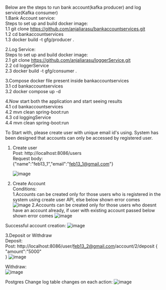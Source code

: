 Below are the steps to run bank account(kafka producer) and log service(Kafka consumer)      
1.Bank Account service:  
  Steps to set up and build docker image:    	                        
  1.1 git clone https://github.com/anjaliarasu/bankaccountservices.git     
  1.2 cd bankaccountservices	        
  1.3 docker build -t gfg/producer .	      
  
2.Log Service:	
  Steps to set up and build docker image:              
  2.1 git clone https://github.com/anjaliarasu/loggerService.git	              
  2.2 cd loggerService	    
  2.3 docker build -t gfg/consumer .	    

3.Compose docker file present inside bankaccountservices	        
  3.1 cd bankaccountservices	    
  3.2 docker compose up -d	    

4.Now start both the application and start seeing results	    
  4.1 cd bankaccountservices	    
  4.2 mvn clean spring-boot:run	    
  4.3 cd loggingService	    
  4.4 mvn clean spring-boot:run	    

To Start with, please create user with unique email id's using. System has been designed that accounts can only be accessed by registered user.

1. Create user	
   Post: http://localhost:8086/users	
   Request body:	
   {"name":"feb13_1","email":"feb13_1@gmail.com"}	

   ![image](https://github.com/user-attachments/assets/dfc8e869-48f8-41f7-95b1-88415523ddb2)	

2. Create Account	
   Conditions:	
   1.Accounts can be created only for those users who is registered in the system using create user API, else below shown error comes	
     ![image](https://github.com/user-attachments/assets/950cc3f7-994b-4f94-bb08-938444ca6dfd)
   2.Accounts can be created only for those users who doesnt have an account already, if user with existing account passed below shown error comes
![image](https://github.com/user-attachments/assets/8f7282d2-aba7-46b5-a9c7-e574befae556)


Successful account creation: ![image](https://github.com/user-attachments/assets/a6265fda-8364-4e60-8db5-41df7a8b8772)


3.Deposit or Withdraw	
  Deposit:	
  Post: http://localhost:8086/user/feb13_2@gmail.com/account/2/deposit
{
      "amount":"5000"      
}
![image](https://github.com/user-attachments/assets/dc516a05-0338-4c17-b130-515cb449e117)

Withdraw:	
![image](https://github.com/user-attachments/assets/98668153-a344-42ba-b101-1472a7101500)


Postgres Change log table changes on each action:
![image](https://github.com/user-attachments/assets/831b2215-a1b9-4b49-a844-0d3c0572cd7e)







